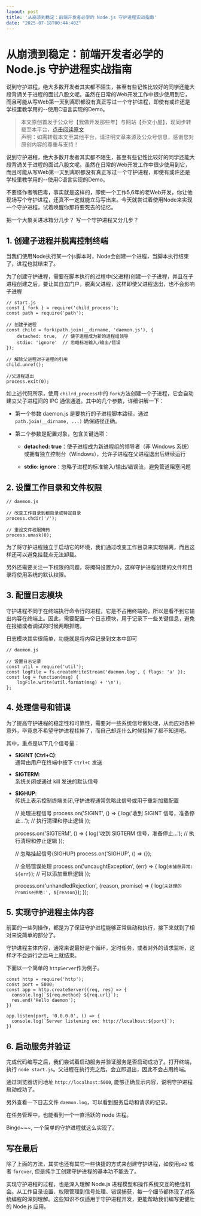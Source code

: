 ```yaml
---
layout: post
title: '从崩溃到稳定：前端开发者必学的 Node.js 守护进程实战指南'
date: "2025-07-18T00:44:40Z"
---
```

从崩溃到稳定：前端开发者必学的 Node.js 守护进程实战指南
================================

说到守护进程，绝大多数开发者其实都不陌生，甚至有些记性比较好的同学还能大段背诵关于进程的面试八股文呢。虽然在日常的Web开发工作中很少使用到它，而且可能从写Web第一天到离职都没有真正写过一个守护进程，即使有或许还是学校里教学用的--使用C语言实现的Demo。

> 本文原创首发于公众号【我做开发那些年】与网站【乔文小屋】，现同步转载至本平台，[点击阅读原文](https://www.jvxiao.cn/posts/create-daemond-with-node.html)  
> 声明：如需转载本文至其他平台，请注明文章来源及公众号信息，感谢您对原创内容的尊重与支持！

说到守护进程，绝大多数开发者其实都不陌生，甚至有些记性比较好的同学还能大段背诵关于进程的面试八股文呢。虽然在日常的Web开发工作中很少使用到它，而且可能从写Web第一天到离职都没有真正写过一个守护进程，即使有或许还是学校里教学用的--使用C语言实现的Demo。

不要怪作者嘴巴毒，事实就是这样的，即使一个工作5,6年的老Web开发，你让他现场写个守护进程，还真不一定就能立马写出来。今天就尝试着使用Node来实现一个守护进程，试着唤醒你那将要死去的记忆。

把一个大象关进冰箱分几步？ 写一个守护进程又分几步？

1\. 创建子进程并脱离控制终端
----------------

当我们使用Node执行某一个js脚本时，Node会创建一个进程，当脚本执行结束了，进程也就结束了。

为了创建守护进程，需要在脚本执行的过程中(父进程)创建一个子进程，并且在子进程创建之后，要让其自立门户，脱离父进程，这样即使父进程退出，也不会影响子进程

    // start.js
    const { fork } = require('child_process');
    const path = require('path');
    
    // 创建子进程
    const child = fork(path.join(__dirname, 'daemon.js'), {
        detached: true,  // 使子进程成为新的进程组领导
        stdio: 'ignore'  // 忽略标准输入/输出/错误
    });
    
    // 解除父进程对子进程的引用
    child.unref();
    
    //父进程退出
    process.exit(0);
    

如上述代码所示，使用 `chilrd_process`中的 `fork`方法创建一个子进程，它会自动建立父子进程间的 IPC 通信通道。其中的几个参数，详细讲解一下：

*   第一个参数 daemon.js 是要执行的子进程脚本路径，通过 `path.join(__dirname, ...)` 确保路径正确。
    
*   第二个参数是配置对象，包含关键选项：
    
    *   **detached: true**​：使子进程成为新进程组的领导者（非 Windows 系统）或拥有独立控制台（Windows），允许子进程在父进程退出后继续运行
        
    *   ​**stdio: ignore**​：忽略子进程的标准输入/输出/错误流，避免管道阻塞问题
        

2\. 设置工作目录和文件权限
---------------

    // daemon.js
    
    // 改变工作目录到根目录或特定目录
    process.chdir('/');
    
    // 重设文件权限掩码
    process.umask(0);
    

为了将守护进程独立于启动它的环境，我们通过改变工作目录来实现隔离，而且这样还可以避免挂载点无法卸载。

另外还需要关注一下权限的问题，将掩码设置为0，这样守护进程创建的文件和目录将使用系统的默认权限。

3\. 配置日志模块
----------

守护进程不同于在终端执行命令行的进程，它是不占用终端的，所以是看不到它输出内容在终端上。因此，需要配置一个日志模块，用于记录下一些关键信息，避免在报错或者调试的时候两眼抓瞎。

日志模块其实很简单，功能就是将内容记录到文本中即可

    // daemon.js
    
    // 设置日志记录
    const util = require('util');
    const logFile = fs.createWriteStream('daemon.log', { flags: 'a' });
    const log = function(msg) {
        logFile.write(util.format(msg) + '\n');
    };
    
    

4\. 处理信号和错误
-----------

为了提高守护进程的稳定性和可靠性，需要对一些系统信号做处理，从而应对各种意外，毕竟总不希望守护进程挂掉了，而自己却连什么时候挂掉了都不知道吧。

其中，重点是以下几个信号量：

*   **SIGINT (Ctrl+C)**:  
    通常由用户在终端中按下 `Ctrl+C` 发送
    
*   **SIGTERM**:  
    系统关闭或通过 kill 发送的默认信号
    
*   **SIGHUP**:  
    传统上表示控制终端关闭,守护进程通常忽略此信号或用于重新加载配置
    

    // 处理进程信号
    process.on('SIGINT', () => {
      log('收到 SIGINT 信号，准备停止...');
      // 执行清理和停止逻辑
    });
    
    process.on('SIGTERM', () => {
     log('收到 SIGTERM 信号，准备停止...');
      // 执行清理和停止逻辑
    });
    
    // 忽略挂起信号(SIGHUP)
    process.on('SIGHUP', () => {});
    
    // 全局错误处理
    process.on('uncaughtException', (err) => {
        log(`未捕获异常: ${err}`);
        // 可以添加重启逻辑
    });
    
    process.on('unhandledRejection', (reason, promise) => {
        log(`未处理的Promise拒绝:', ${reason}`);
    });
    
    

5\. 实现守护进程主体内容
--------------

前面的一些列操作，都是为了保证守护进程能够正常启动和执行，接下来就到了相对来说简单的部分了。

守护进程主体内容，通常来说最好是个循环，定时任务，或者对外的请求监听，这样才不会运行之后马上就结束。

下面以一个简单的 `httpServer`作为例子。

    const http = require('http');
    const port = 5000;
    const app = http.createServer((req, res) => {
      console.log(`${req.method} ${req.url}`);
      res.end('Hello daemon');
    })
    
    app.listen(port, '0.0.0.0', () => {
      console.log(`Server listening on: http://localhost:${port}`);
    })
    
    

6\. 启动服务并验证
-----------

完成代码编写之后，我们尝试着启动服务并验证服务是否启动成功了。打开终端，执行 `node start.js`。父进程在执行完之后，会立即退出，因此不会占用终端。

通过浏览器访问地址 `http://localhost:5000`, 能够正确显示内容，说明守护进程启动成功了。

另外查看一下日志文件 `daemon.log`，可以看到服务启动和请求的记录。  

在任务管理中，也能看到一个一直活跃的 node 进程。  

Bingo~~~, 一个简单的守护进程就这么实现了。

写在最后
----

除了上面的方法，其实也还有其它一些快捷的方式来创建守护进程，如使用`pm2` 或者 `forever`, 但是纯手工创建守护进程的基本功不能丢了。

实现守护进程的过程，也是深入理解 Node.js 进程模型和操作系统交互的绝佳机会。从工作目录设置、权限管理到信号处理、错误捕获，每一个细节都体现了对系统编程的深刻理解。这些知识不仅适用于守护进程开发，更能帮助我们编写更健壮的 Node.js 应用。